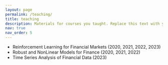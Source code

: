 ```yaml
---
layout: page
permalink: /teaching/
title: teaching
description: Materials for courses you taught. Replace this text with your description.
nav: true
nav_order: 5
---
```


- Reinforcement Learning for Financial Markets (2020, 2021, 2022, 2023)
- Robust and NonLinear Models for Finance (2020, 2021, 2022)
- Time Series Analysis of Financial Data (2023)